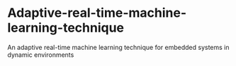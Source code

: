# Adaptive-real-time-machine-learning-technique
An adaptive real-time machine learning technique for embedded systems in dynamic environments
